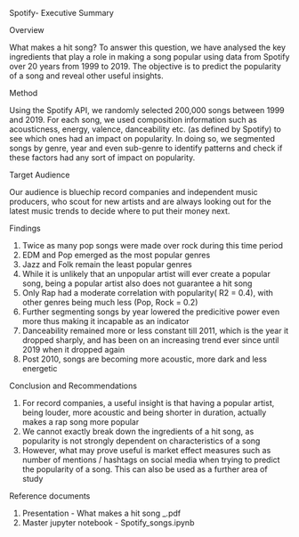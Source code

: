 
Spotify-  Executive Summary

Overview

What makes a hit song? To answer this question, we have analysed the key ingredients that play a role in making a song popular using data from Spotify over 20 years from 1999 to 2019. The objective is to predict the popularity of a song and reveal other useful insights. 

Method

Using the Spotify API, we randomly selected 200,000 songs between 1999 and 2019. For each song, we used composition information such as acousticness, energy, valence, danceability etc. (as defined by Spotify) to see which ones had an impact on popularity. In doing so, we segmented songs by genre, year and even sub-genre to identify patterns and check if these factors had any sort of impact on popularity. 

Target Audience

Our audience is bluechip record companies and independent music producers, who scout for new artists and are always looking out for the latest music trends to decide where to put their money next.

Findings

1. Twice as many pop songs were made over rock during this time period 
2. EDM and Pop emerged as the most popular genres
3. Jazz and Folk remain the least popular genres
4. While it is unlikely that an unpopular artist will ever create a popular song, being a popular artist also does not guarantee a hit song 
5. Only Rap had a moderate correlation with popularity( R2 = 0.4), with other genres being much less (Pop, Rock = 0.2)
6. Further segmenting songs by year lowered the predicitive power even more thus making it incapable as an indicator
7. Danceability remained more or less constant till 2011, which is the year it dropped sharply, and has been on an increasing trend ever since until 2019 when it dropped again
8. Post 2010, songs are becoming more acoustic, more dark and less energetic 

Conclusion and Recommendations

1. For record companies, a useful insight is that having a popular artist, being louder, more acoustic and being shorter in duration, actually makes a rap song more popular
2. We cannot exactly break down the ingredients of a hit song, as popularity is not strongly dependent on characteristics of a song
3. However, what may prove useful is market effect measures such as number of mentions / hashtags on social media when trying to predict the popularity of a song. This can also be used as a further area of study

Reference documents

1. Presentation - What makes a hit song _.pdf
2. Master jupyter notebook - Spotify_songs.ipynb
